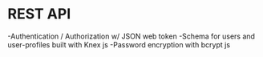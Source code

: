 # REST API

-Authentication / Authorization w/ JSON web token
-Schema for users and user-profiles built with Knex js
-Password encryption with bcrypt js
